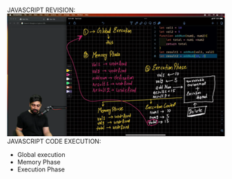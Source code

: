 JAVASCRIPT REVISION: 
![Alt text](image.png)
JAVASCRIPT CODE EXECUTION: 
- Global execution 
- Memory Phase
- Execution Phase
